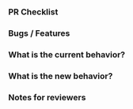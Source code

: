 ### PR Checklist

### Bugs / Features

### What is the current behavior?

### What is the new behavior?

### Notes for reviewers